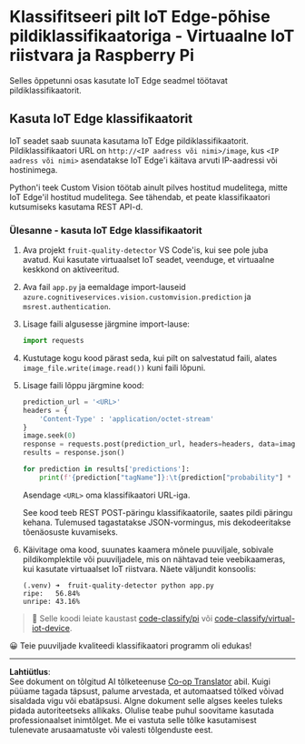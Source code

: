 <!--
CO_OP_TRANSLATOR_METADATA:
{
  "original_hash": "50151d9f9dce2801348a93880ef16d86",
  "translation_date": "2025-10-11T11:43:30+00:00",
  "source_file": "4-manufacturing/lessons/3-run-fruit-detector-edge/single-board-computer.md",
  "language_code": "et"
}
-->
# Klassifitseeri pilt IoT Edge-põhise pildiklassifikaatoriga - Virtuaalne IoT riistvara ja Raspberry Pi

Selles õppetunni osas kasutate IoT Edge seadmel töötavat pildiklassifikaatorit.

## Kasuta IoT Edge klassifikaatorit

IoT seadet saab suunata kasutama IoT Edge pildiklassifikaatorit. Pildiklassifikaatori URL on `http://<IP aadress või nimi>/image`, kus `<IP aadress või nimi>` asendatakse IoT Edge'i käitava arvuti IP-aadressi või hostinimega.

Python'i teek Custom Vision töötab ainult pilves hostitud mudelitega, mitte IoT Edge'il hostitud mudelitega. See tähendab, et peate klassifikaatori kutsumiseks kasutama REST API-d.

### Ülesanne - kasuta IoT Edge klassifikaatorit

1. Ava projekt `fruit-quality-detector` VS Code'is, kui see pole juba avatud. Kui kasutate virtuaalset IoT seadet, veenduge, et virtuaalne keskkond on aktiveeritud.

1. Ava fail `app.py` ja eemaldage import-lauseid `azure.cognitiveservices.vision.customvision.prediction` ja `msrest.authentication`.

1. Lisage faili algusesse järgmine import-lause:

    ```python
    import requests
    ```

1. Kustutage kogu kood pärast seda, kui pilt on salvestatud faili, alates `image_file.write(image.read())` kuni faili lõpuni.

1. Lisage faili lõppu järgmine kood:

    ```python
    prediction_url = '<URL>'
    headers = {
        'Content-Type' : 'application/octet-stream'
    }
    image.seek(0)
    response = requests.post(prediction_url, headers=headers, data=image)
    results = response.json()
    
    for prediction in results['predictions']:
        print(f'{prediction["tagName"]}:\t{prediction["probability"] * 100:.2f}%')
    ```

    Asendage `<URL>` oma klassifikaatori URL-iga.

    See kood teeb REST POST-päringu klassifikaatorile, saates pildi päringu kehana. Tulemused tagastatakse JSON-vormingus, mis dekodeeritakse tõenäosuste kuvamiseks.

1. Käivitage oma kood, suunates kaamera mõnele puuviljale, sobivale pildikomplektile või puuviljadele, mis on nähtavad teie veebikaameras, kui kasutate virtuaalset IoT riistvara. Näete väljundit konsoolis:

    ```output
    (.venv) ➜  fruit-quality-detector python app.py
    ripe:   56.84%
    unripe: 43.16%
    ```

> 💁 Selle koodi leiate kaustast [code-classify/pi](../../../../../4-manufacturing/lessons/3-run-fruit-detector-edge/code-classify/pi) või [code-classify/virtual-iot-device](../../../../../4-manufacturing/lessons/3-run-fruit-detector-edge/code-classify/virtual-iot-device).

😀 Teie puuviljade kvaliteedi klassifikaatori programm oli edukas!

---

**Lahtiütlus**:  
See dokument on tõlgitud AI tõlketeenuse [Co-op Translator](https://github.com/Azure/co-op-translator) abil. Kuigi püüame tagada täpsust, palume arvestada, et automaatsed tõlked võivad sisaldada vigu või ebatäpsusi. Algne dokument selle algses keeles tuleks pidada autoriteetseks allikaks. Olulise teabe puhul soovitame kasutada professionaalset inimtõlget. Me ei vastuta selle tõlke kasutamisest tulenevate arusaamatuste või valesti tõlgenduste eest.